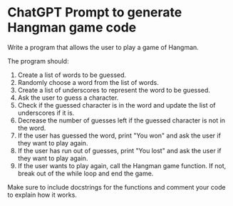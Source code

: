 # ChatGPT Prompt to generate Hangman game code

Write a program that allows the user to play a game of Hangman.

The program should:

1. Create a list of words to be guessed.
2. Randomly choose a word from the list of words.
3. Create a list of underscores to represent the word to be guessed.
4. Ask the user to guess a character.
5. Check if the guessed character is in the word and update the list of underscores if it is.
6. Decrease the number of guesses left if the guessed character is not in the word.
7. If the user has guessed the word, print "You won" and ask the user if they want to play again.
8. If the user has run out of guesses, print "You lost" and ask the user if they want to play again.
9. If the user wants to play again, call the Hangman game function. If not, break out of the while loop and end the game.

Make sure to include docstrings for the functions and comment your code to explain how it works.